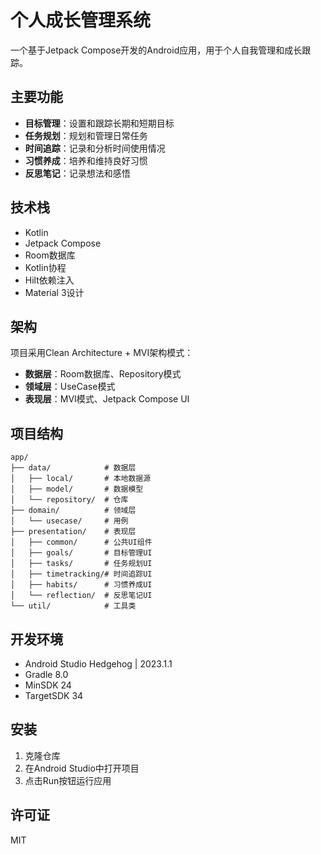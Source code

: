  # 个人成长管理系统

一个基于Jetpack Compose开发的Android应用，用于个人自我管理和成长跟踪。

## 主要功能

- **目标管理**：设置和跟踪长期和短期目标
- **任务规划**：规划和管理日常任务
- **时间追踪**：记录和分析时间使用情况
- **习惯养成**：培养和维持良好习惯
- **反思笔记**：记录想法和感悟

## 技术栈

- Kotlin
- Jetpack Compose
- Room数据库
- Kotlin协程
- Hilt依赖注入
- Material 3设计

## 架构

项目采用Clean Architecture + MVI架构模式：

- **数据层**：Room数据库、Repository模式
- **领域层**：UseCase模式
- **表现层**：MVI模式、Jetpack Compose UI

## 项目结构

```
app/
├── data/            # 数据层
│   ├── local/       # 本地数据源
│   ├── model/       # 数据模型
│   └── repository/  # 仓库
├── domain/          # 领域层
│   └── usecase/     # 用例
├── presentation/    # 表现层
│   ├── common/      # 公共UI组件
│   ├── goals/       # 目标管理UI
│   ├── tasks/       # 任务规划UI
│   ├── timetracking/# 时间追踪UI
│   ├── habits/      # 习惯养成UI
│   └── reflection/  # 反思笔记UI
└── util/            # 工具类
```

## 开发环境

- Android Studio Hedgehog | 2023.1.1
- Gradle 8.0
- MinSDK 24
- TargetSDK 34

## 安装

1. 克隆仓库
2. 在Android Studio中打开项目
3. 点击Run按钮运行应用

## 许可证

MIT